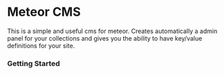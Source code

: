 Meteor CMS
==========

This is a simple and useful cms for meteor. 
Creates automatically a admin panel for your 
collections and gives you the ability to have
key/value definitions for your site.

### Getting Started

